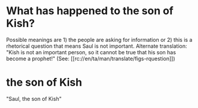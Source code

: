 # What has happened to the son of Kish?

Possible meanings are 1) the people are asking for information or 2) this is a rhetorical question that means Saul is not important. Alternate translation: "Kish is not an important person, so it cannot be true that his son has become a prophet!" (See: [[rc://en/ta/man/translate/figs-rquestion]])

# the son of Kish

"Saul, the son of Kish"

